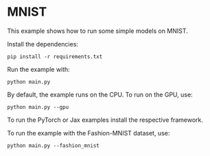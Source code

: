 # MNIST

This example shows how to run some simple models on MNIST. 

Install the dependencies:

```
pip install -r requirements.txt
```

Run the example with:

```
python main.py
```

By default, the example runs on the CPU. To run on the GPU, use: 

```
python main.py --gpu
```

To run the PyTorch or Jax examples install the respective framework.

To run the example with the Fashion-MNIST dataset, use:

```
python main.py --fashion_mnist
```
